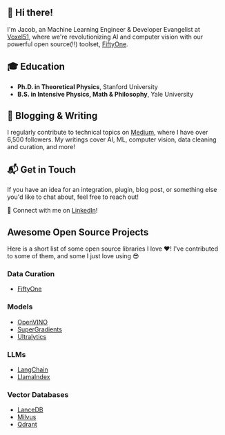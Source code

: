 ## 👋 Hi there! 

I'm Jacob, an Machine Learning Engineer & Developer Evangelist at [Voxel51](https://voxel51.com/), where we're revolutionizing AI and computer vision with our powerful open source(!!) toolset, [FiftyOne](https://github.com/voxel51/fiftyone).


## 🎓 Education
- **Ph.D. in Theoretical Physics**, Stanford University
- **B.S. in Intensive Physics, Math & Philosophy**, Yale University

  
## 📝 Blogging & Writing
I regularly contribute to technical topics on [Medium](https://medium.com/@jacob_marks), where I have over 6,500 followers. My writings cover AI, ML, computer vision, data cleaning and curation, and more!

## 📬 Get in Touch

If you have an idea for an integration, plugin, blog post, or something else you'd like to chat about, feel free to reach out!

🔗 Connect with me on [LinkedIn](https://www.linkedin.com/in/jacob-marks/)!


## Awesome Open Source Projects
Here is a short list of some open source libraries I love ❤️! I've contributed to some of them, and some I just love using 😎 

### Data Curation
- [FiftyOne](https://github.com/voxel51/fiftyone)

### Models
- [OpenVINO](https://github.com/openvinotoolkit/openvino)
- [SuperGradients](https://www.supergradients.com/)
- [Ultralytics](https://github.com/ultralytics/ultralytics)

### LLMs
- [LangChain](https://github.com/langchain-ai/langchain)
- [LlamaIndex](https://github.com/jerryjliu/llama_index)

### Vector Databases
- [LanceDB](https://github.com/lancedb/lancedb)
- [Milvus](https://github.com/milvus-io/milvus)
- [Qdrant](https://github.com/qdrant/qdrant)



<!--
**jacobmarks/jacobmarks** is a ✨ _special_ ✨ repository because its `README.md` (this file) appears on your GitHub profile.

Here are some ideas to get you started:

- 🔭 I’m currently working on ...
- 🌱 I’m currently learning ...
- 👯 I’m looking to collaborate on ...
- 🤔 I’m looking for help with ...
- 💬 Ask me about ...
- 📫 How to reach me: ...
- 😄 Pronouns: ...
- ⚡ Fun fact: ...
-->
